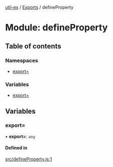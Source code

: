 [util-ex](../README.md) / [Exports](../modules.md) / defineProperty

# Module: defineProperty

## Table of contents

### Namespaces

- [export&#x3D;](defineProperty.export_.md)

### Variables

- [export&#x3D;](defineProperty.md#export&#x3D;)

## Variables

### export&#x3D;

• **export=**: `any`

#### Defined in

[src/defineProperty.js:1](https://github.com/snowyu/util-ex.js/blob/f71e464/src/defineProperty.js#L1)
